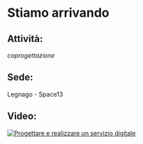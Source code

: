 # Stiamo arrivando

## Attività:
*coprogettazione*

## Sede:
Legnago - Space13

## Video:
[![Progettare e realizzare un servizio digitale](https://img.youtube.com/vi/W66cx0DdixM/0.jpg)](https://www.youtube.com/embed/W66cx0DdixM)
